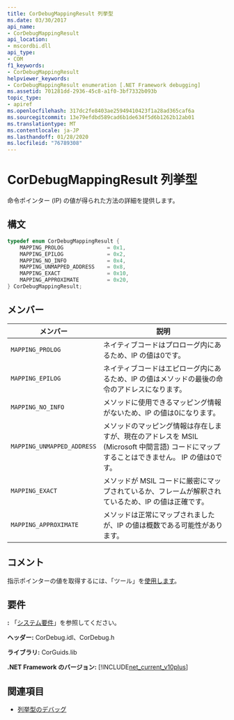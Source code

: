 ```yaml
---
title: CorDebugMappingResult 列挙型
ms.date: 03/30/2017
api_name:
- CorDebugMappingResult
api_location:
- mscordbi.dll
api_type:
- COM
f1_keywords:
- CorDebugMappingResult
helpviewer_keywords:
- CorDebugMappingResult enumeration [.NET Framework debugging]
ms.assetid: 701281dd-2936-45c8-a1f0-3bf7332b093b
topic_type:
- apiref
ms.openlocfilehash: 317dc2fe8403ae25949410423f1a28ad365caf6a
ms.sourcegitcommit: 13e79efdbd589cad6b1de634f5d6b1262b12ab01
ms.translationtype: MT
ms.contentlocale: ja-JP
ms.lasthandoff: 01/28/2020
ms.locfileid: "76789308"
---
```

# <a name="cordebugmappingresult-enumeration"></a>CorDebugMappingResult 列挙型
命令ポインター (IP) の値が得られた方法の詳細を提供します。  
  
## <a name="syntax"></a>構文  
  
```cpp  
typedef enum CorDebugMappingResult {  
    MAPPING_PROLOG              = 0x1,  
    MAPPING_EPILOG              = 0x2,  
    MAPPING_NO_INFO             = 0x4,  
    MAPPING_UNMAPPED_ADDRESS    = 0x8,  
    MAPPING_EXACT               = 0x10,  
    MAPPING_APPROXIMATE         = 0x20,  
} CorDebugMappingResult;  
```  
  
## <a name="members"></a>メンバー  
  
|メンバー|説明|  
|------------|-----------------|  
|`MAPPING_PROLOG`|ネイティブコードはプロローグ内にあるため、IP の値は0です。|  
|`MAPPING_EPILOG`|ネイティブコードはエピローグ内にあるため、IP の値はメソッドの最後の命令のアドレスになります。|  
|`MAPPING_NO_INFO`|メソッドに使用できるマッピング情報がないため、IP の値は0になります。|  
|`MAPPING_UNMAPPED_ADDRESS`|メソッドのマッピング情報は存在しますが、現在のアドレスを MSIL (Microsoft 中間言語) コードにマップすることはできません。 IP の値は0です。|  
|`MAPPING_EXACT`|メソッドが MSIL コードに厳密にマップされているか、フレームが解釈されているため、IP の値は正確です。|  
|`MAPPING_APPROXIMATE`|メソッドは正常にマップされましたが、IP の値は概数である可能性があります。|  
  
## <a name="remarks"></a>コメント  
 指示ポインターの値を取得するには、「ツール」を[使用します](icordebugilframe-getip-method.md)。  
  
## <a name="requirements"></a>要件  
 **:** 「[システム要件](../../../../docs/framework/get-started/system-requirements.md)」を参照してください。  
  
 **ヘッダー:** CorDebug.idl、CorDebug.h  
  
 **ライブラリ:** CorGuids.lib  
  
 **.NET Framework のバージョン:** [!INCLUDE[net_current_v10plus](../../../../includes/net-current-v10plus-md.md)]  
  
## <a name="see-also"></a>関連項目

- [列挙型のデバッグ](debugging-enumerations.md)
